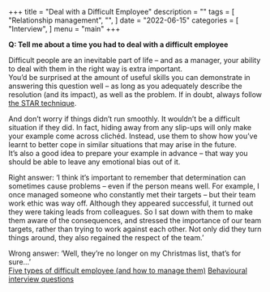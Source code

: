 +++
title = "Deal with a Difficult Employee"
description = ""
tags = [
    "Relationship management",
    "",
]
date = "2022-06-15"
categories = [
    "Interview",
]
menu = "main"
+++

**Q: Tell me about a time you had to deal with a difficult employee**  

Difficult people are an inevitable part of life – and as a manager, your ability to deal with them in the right way is extra important.  
You’d be surprised at the amount of useful skills you can demonstrate in answering this question well – as long as you adequately describe the resolution (and its impact), as well as the problem. If in doubt, always follow [the STAR technique](https://www.reed.co.uk/career-advice/star-technique-what-you-need-to-know/).  

And don’t worry if things didn’t run smoothly. It wouldn’t be a difficult situation if they did. In fact, hiding away from any slip-ups will only make your example come across clichéd. Instead, use them to show how you’ve learnt to better cope in similar situations that may arise in the future.  
It’s also a good idea to prepare your example in advance – that way you should be able to leave any emotional bias out of it.  

Right answer: ‘I think it’s important to remember that determination can sometimes cause problems – even if the person means well. For example, I once managed someone who constantly met their targets – but their team work ethic was way off. Although they appeared successful, it turned out they were taking leads from colleagues. So I sat down with them to make them aware of the consequences, and stressed the importance of our team targets, rather than trying to work against each other. Not only did they turn things around, they also regained the respect of the team.’  

Wrong answer: ‘Well, they’re no longer on my Christmas list, that’s for sure…’  
[Five types of difficult employee (and how to manage them)](https://www.reed.co.uk/career-advice/five-types-of-difficult-employee-and-how-to-manage/)
[Behavioural interview questions](https://www.reed.co.uk/career-advice/behavioural-interview-questions/)
